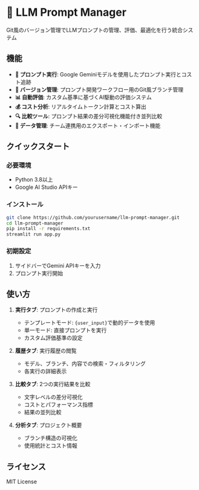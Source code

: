 # 🚀 LLM Prompt Manager

Git風のバージョン管理でLLMプロンプトの管理、評価、最適化を行う統合システム

## 機能

- **🤖 プロンプト実行**: Google Geminiモデルを使用したプロンプト実行とコスト追跡
- **🌿 バージョン管理**: プロンプト開発ワークフロー用のGit風ブランチ管理
- **📊 自動評価**: カスタム基準に基づくAI駆動の評価システム
- **💰 コスト分析**: リアルタイムトークン計算とコスト算出
- **🔍 比較ツール**: プロンプト結果の差分可視化機能付き並列比較
- **📁 データ管理**: チーム連携用のエクスポート・インポート機能

## クイックスタート

### 必要環境
- Python 3.8以上
- Google AI Studio APIキー

### インストール

```bash
git clone https://github.com/yourusername/llm-prompt-manager.git
cd llm-prompt-manager
pip install -r requirements.txt
streamlit run app.py
```

### 初期設定
1. サイドバーでGemini APIキーを入力
2. プロンプト実行開始

## 使い方

1. **実行タブ**: プロンプトの作成と実行
   - テンプレートモード: `{user_input}`で動的データを使用
   - 単一モード: 直接プロンプトを実行
   - カスタム評価基準の設定

2. **履歴タブ**: 実行履歴の閲覧
   - モデル、ブランチ、内容での検索・フィルタリング
   - 各実行の詳細表示

3. **比較タブ**: 2つの実行結果を比較
   - 文字レベルの差分可視化
   - コストとパフォーマンス指標
   - 結果の並列比較

4. **分析タブ**: プロジェクト概要
   - ブランチ構造の可視化
   - 使用統計とコスト情報


## ライセンス

MIT License 



